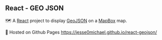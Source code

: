 ## React - GEO JSON

🗺 A [React](https://reactjs.org/docs/getting-started.html) project to display [GeoJSON](https://geojson.org/) on a [MapBox](https://docs.mapbox.com/mapbox-gl-js/api/) map.

🐙 Hosted on Github Pages https://jesse0michael.github.io/react-geojson/
